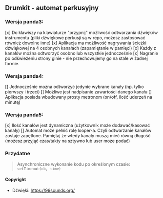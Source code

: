 ## Drumkit - automat perkusyjny

### Wersja panda3:
[x] Do klawiszy na klawiaturze "przypnij" możliwość odtwarzania dźwięków instrumentu (pliki dźwiękowe perkusji są w repo, możesz zastosować również dowolne inne)
[x] Aplikacja ma możliwość nagrywania ścieżki dźwiękowej na 4 osobnych kanałach (zapamiętanie w pamięci)
[x] Każdy z kanałów można odtworzyć osobno lub wszystkie jednocześnie
[x] Nagranie po odświeżeniu strony ginie - nie przechowujemy go na stałe w żadnej formie.
### Wersja panda4:
[] Jednocześnie można odtworzyć jedynie wybrane kanały (np. tylko pierwszy i trzeci)
[] Możliwe jest nadpisanie zawartości danego kanału
[] Aplikacja posiada wbudowany prosty metronom (on/off, ilość uderzeń na minutę)
### Wersja panda5:
[x] Ilość kanałów jest dynamiczna (użytkownik może dodawać/kasować kanały)
[] Automat może pełnić rolę looper-a. Czyli odtwarzanie kanałów zostaje zapętlone. Pamiętaj że wtedy kanały muszą mieć równą długość (możesz przyjąć czas/takty na sztywno lub user może podać)


### Przydatne
> Asynchroniczne wykonanie kodu po określonym czasie:
> ```setTimeout(cb, time)```

#### Copyright
- Dźwięki: https://99sounds.org/
